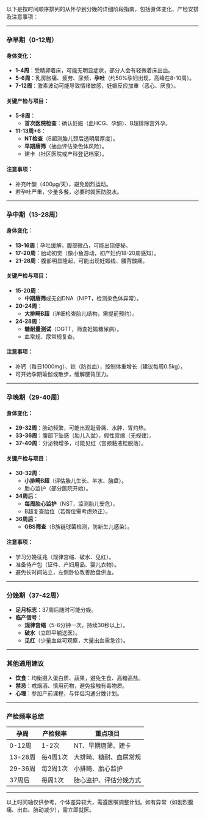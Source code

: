 以下是按时间顺序排列的从怀孕到分娩的详细阶段指南，包括身体变化、产检安排及注意事项：

---

### **孕早期（0-12周）**
#### **身体变化**：
- **1-4周**：受精卵着床，可能无明显症状，部分人会有轻微着床出血。
- **5-6周**：乳房胀痛、疲劳、尿频，**孕吐**（约50%孕妇出现，高峰在8-10周）。
- **7-12周**：激素波动可能导致情绪敏感，妊娠反应加重（恶心、厌食）。

#### **关键产检与项目**：
- **5-8周**：
  - **首次医院检查**：确认妊娠（血HCG、孕酮）、B超排除宫外孕。
- **11-13周+6**：
  - **NT检查**（B超测胎儿颈后透明层厚度）。
  - **早期唐筛**（抽血评估染色体风险）。
  - 建卡（社区医院或产科登记档案）。

#### **注意事项**：
- 补充叶酸（400μg/天），避免剧烈运动。
- 若孕吐严重，少量多餐，必要时就医防脱水。

---

### **孕中期（13-28周）**
#### **身体变化**：
- **13-16周**：孕吐缓解，腹部微凸，可能出现便秘。
- **17-20周**：胎动初觉（像小鱼游动，初产妇约18-20周感知）。
- **21-28周**：腹部明显隆起，可能出现妊娠线、腰背酸痛。

#### **关键产检与项目**：
- **15-20周**：
  - **中期唐筛**或无创DNA（NIPT，检测染色体异常）。
- **20-24周**：
  - **大排畸B超**（详细检查胎儿结构，需提前预约）。
- **24-28周**：
  - **糖耐量测试**（OGTT，筛查妊娠糖尿病）。
  - 血常规、尿常规复查。

#### **注意事项**：
- 补钙（每日1000mg）、铁（防贫血），控制体重增长（建议每周0.5kg）。
- 可开始孕期瑜伽或散步，缓解腰背压力。

---

### **孕晚期（29-40周）**
#### **身体变化**：
- **29-32周**：胎动频繁，可能出现耻骨痛、水肿、胃灼热。
- **33-36周**：腹部下坠感（胎儿入盆），假性宫缩（无规律）。
- **37-40周**：分泌物增多，可能见红（宫颈黏液栓脱落）。

#### **关键产检与项目**：
- **30-32周**：
  - **小排畸B超**（评估胎儿生长、羊水、胎盘）。
  - 胎心监护（部分医院开始）。
- **34周后**：
  - **每周胎心监护**（NST，监测胎儿安危）。
  - B超复查胎位（若臀位需考虑矫正）。
- **36周后**：
  - **GBS筛查**（B族链球菌检测，防新生儿感染）。

#### **注意事项**：
- 学习分娩征兆（规律宫缩、破水、见红）。
- 准备待产包（证件、产妇用品、婴儿衣物）。
- 避免长时间站立，左侧卧位改善胎盘供血。

---

### **分娩期（37-42周）**
- **足月标志**：37周后随时可能分娩。
- **临产信号**：
  - **规律宫缩**（5-6分钟一次，持续30秒以上）。
  - **破水**（立即平躺送医）。
  - **见红**（少量血丝可观察，大量出血需急诊）。

---

### **其他通用建议**
- **饮食**：均衡摄入蛋白质、蔬果，避免生食、高糖高盐。
- **禁忌**：戒烟酒、慎用药物，避免接触有毒物质。
- **心理**：参加产前课程，与伴侣沟通分娩计划。

---

### **产检频率总结**
| 孕周    | 产检频率 | 重点项目               |
| ------- | -------- | ---------------------- |
| 0-12周  | 1-2次    | NT、早期唐筛、建卡     |
| 13-28周 | 每4周1次 | 大排畸、糖耐、血尿常规 |
| 29-36周 | 每2周1次 | 小排畸、胎心监护       |
| 37周后  | 每周1次  | 胎心监护、评估分娩方式 |

---

以上时间轴仅供参考，个体差异较大，需遵医嘱调整计划。如有异常（如剧烈腹痛、出血、胎动减少），需立即就医。